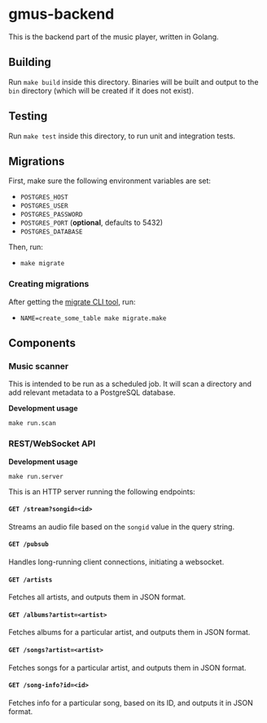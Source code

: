 # gmus-backend

This is the backend part of the music player, written in Golang.

## Building

Run `make build` inside this directory. Binaries will be built and output to the `bin` directory (which will be created if it does not exist).

## Testing

Run `make test` inside this directory, to run unit and integration tests.

## Migrations

First, make sure the following environment variables are set:

- `POSTGRES_HOST`
- `POSTGRES_USER`
- `POSTGRES_PASSWORD`
- `POSTGRES_PORT` (**optional**, defaults to 5432)
- `POSTGRES_DATABASE`

Then, run:

- `make migrate`

### Creating migrations

After getting the [migrate CLI tool](https://github.com/golang-migrate/migrate/tree/master/cmd/migrate), run:

- `NAME=create_some_table make migrate.make`

## Components

### Music scanner

This is intended to be run as a scheduled job. It will scan a directory and add relevant metadata to a PostgreSQL database.

**Development usage**

`make run.scan`

### REST/WebSocket API

**Development usage**

`make run.server`

This is an HTTP server running the following endpoints:

#### `GET /stream?songid=<id>`

Streams an audio file based on the `songid` value in the query string.

####  `GET /pubsub`

Handles long-running client connections, initiating a websocket.

#### `GET /artists`

Fetches all artists, and outputs them in JSON format.

#### `GET /albums?artist=<artist>`

Fetches albums for a particular artist, and outputs them in JSON format.

#### `GET /songs?artist=<artist>`

Fetches songs for a particular artist, and outputs them in JSON format.

#### `GET /song-info?id=<id>`

Fetches info for a particular song, based on its ID, and outputs it in JSON format.
